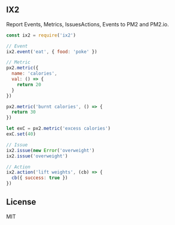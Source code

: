 
## IX2

Report Events, Metrics, IssuesActions, Events to PM2 and PM2.io.

```javascript
const ix2 = require('ix2')

// Event
ix2.event('eat', { food: 'poke' })

// Metric
px2.metric({
  name: 'calories',
  val: () => {
    return 20
  }
})

px2.metric('burnt calories', () => {
  return 30
})

let exC = px2.metric('excess calories')
exC.set(40)

// Issue
ix2.issue(new Error('overweight')
ix2.issue('overweight')

// Action
ix2.action('lift weights', (cb) => {
  cb({ success: true })
})
```

## License

MIT
